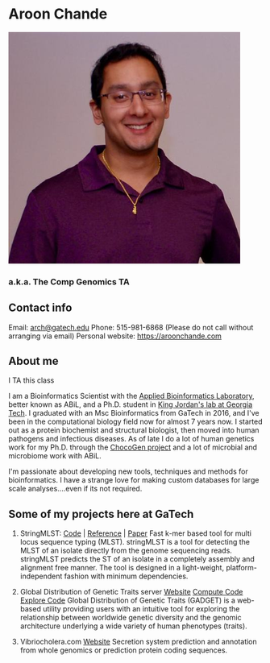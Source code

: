 # Aroon Chande
![aroon](profile-pictures/aroon.jpg)
### a.k.a. The Comp Genomics TA

## Contact info
Email:  arch@gatech.edu
Phone: 515-981-6868 (Please do not call without arranging via email)
Personal website: https://aroonchande.com

## About me

I TA this class

I am a Bioinformatics Scientist with the [Applied Bioinformatics Laboratory](http://abil.ihrc.com), better known as ABiL, and a Ph.D. student in [King Jordan's lab at Georgia Tech](http://jordan.biology.gatech.edu/page/).  I graduated with an Msc Bioinformatics from GaTech in 2016, and I've been in the computational biology field now for almost 7 years now.  I started out as a protein biochemist and structural biologist, then moved into human pathogens and infectious diseases.  As of late I do a lot of human genetics work for my Ph.D. through the [ChocoGen project](https://www.chocogen.com/) and a lot of microbial and microbiome work with ABiL.

I'm passionate about developing new tools, techniques and methods for bioinformatics.  I have a strange love for making custom databases for large scale analyses....even if its not required.


## Some of my projects here at GaTech

1.  StringMLST:
	[Code](https://github.com/jordanlab/stringMLST)  |  [Reference](http://jordan.biology.gatech.edu/page/software/stringmlst/)  |	[Paper](http://bioinformatics.oxfordjournals.org/content/early/2016/09/06/bioinformatics.btw586.full.pdf+html)
	Fast k-mer based tool for multi locus sequence typing (MLST). stringMLST is a tool for detecting the MLST of an isolate directly from the genome sequencing reads. stringMLST predicts the ST of an isolate in a completely assembly and alignment free manner. The tool is designed in a light-weight, platform-independent fashion with minimum dependencies.

2.  Global Distribution of Genetic Traits server
    [Website](https://gadget.biosci.gatech.edu/)  [Compute Code](https://github.com/jordanlab/GADGET_compute) [Explore Code](https://github.com/jordanlab/GADGET_explore)
    Global Distribution of Genetic Traits (GADGET) is a web-based utility providing users with an intuitive tool for exploring the relationship between worldwide genetic diversity and the genomic architecture underlying a wide variety of human phenotypes (traits).

3.  Vibriocholera.com
	[Website](https://vibriocholera.com/)
	Secretion system prediction and annotation from whole genomics or prediction protein coding sequences.



